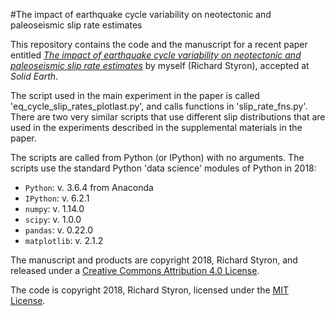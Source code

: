 #The impact of earthquake cycle variability on neotectonic and paleoseismic slip rate estimates

This repository contains the code and the manuscript for a recent paper 
entitled [*The impact of earthquake cycle variability on neotectonic and 
paleoseismic slip rate estimates*][se_man] by myself (Richard Styron), accepted 
at *Solid Earth*.

The script used in the main experiment in the paper is called 
'eq_cycle_slip_rates_plotlast.py', and calls functions in 'slip_rate_fns.py'.  
There are two very similar scripts that use different slip distributions that 
are used in the experiments described in the supplemental materials in the 
paper.

The scripts are called from Python (or IPython) with no arguments. The scripts 
use the standard Python 'data science' modules of Python in 2018:
- `Python`: v. 3.6.4 from Anaconda
- `IPython`: v. 6.2.1
- `numpy`: v. 1.14.0
- `scipy`: v. 1.0.0
- `pandas`: v. 0.22.0
- `matplotlib`: v. 2.1.2


The manuscript and products are copyright 2018, Richard Styron, and released 
under a [Creative Commons Attribution 4.0 
License](https://creativecommons.org/licenses/by/4.0/legalcode.txt).

The code is copyright 2018, Richard Styron, licensed under the [MIT 
License](https://opensource.org/licenses/MIT).

[se_man]: https://www.solid-earth-discuss.net/se-2018-40/se-2018-40.pdf
